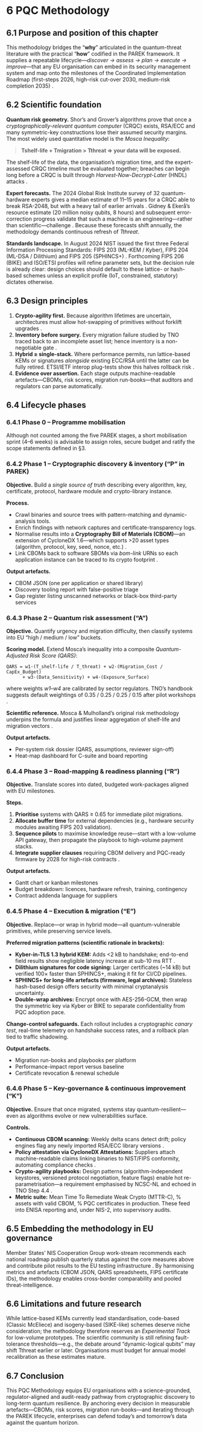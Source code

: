 # 6 PQC Methodology

## 6.1  Purpose and position of this chapter

This methodology bridges the “**why**” articulated in the quantum-threat literature with the practical “**how**” codified in the PAREK framework. It supplies a repeatable lifecycle—*discover → assess → plan → execute → improve*—that any EU organisation can embed in its security management system and map onto the milestones of the Coordinated Implementation Roadmap (first-steps 2026, high-risk cut-over 2030, medium-risk completion 2035) .

## 6.2  Scientific foundation

**Quantum risk geometry.** Shor’s and Grover’s algorithms prove that once a *cryptographically-relevant quantum computer* (CRQC) exists, RSA/ECC and many symmetric-key constructions lose their assumed security margins. The most widely used quantitative model is the *Mosca Inequality*:

> **T­­shelf-life + T­­migration > T­­threat ⇒ your data will be exposed.**

The shelf-life of the data, the organisation’s migration time, and the expert-assessed CRQC timeline must be evaluated together; breaches can begin long before a CRQC is built through *Harvest-Now-Decrypt-Later* (HNDL) attacks .

**Expert forecasts.** The 2024 Global Risk Institute survey of 32 quantum-hardware experts gives a median estimate of 11–15 years for a CRQC able to break RSA-2048, but with a heavy tail of earlier arrivals . Gidney & Ekerå’s resource estimate (20 million noisy qubits, 8 hours) and subsequent error-correction progress validate that such a machine is an engineering—rather than scientific—challenge . Because these forecasts shift annually, the methodology demands continuous refresh of *T­­threat*.

**Standards landscape.** In August 2024 NIST issued the first three Federal Information Processing Standards: FIPS 203 (ML-KEM / Kyber), FIPS 204 (ML-DSA / Dilithium) and FIPS 205 (SPHINCS+) . Forthcoming FIPS 206 (BIKE) and ISO/ETSI profiles will refine parameter sets, but the decision rule is already clear: design choices should default to these lattice- or hash-based schemes unless an explicit profile (IoT, constrained, statutory) dictates otherwise.

## 6.3  Design principles

1. **Crypto-agility first.** Because algorithm lifetimes are uncertain, architectures must allow hot-swapping of primitives without forklift upgrades .
2. **Inventory before surgery.** Every migration failure studied by TNO traced back to an incomplete asset list; hence inventory is a non-negotiable gate .
3. **Hybrid ≥ single-stack.** Where performance permits, run lattice-based KEMs or signatures *alongside* existing ECC/RSA until the latter can be fully retired. ETSI/IETF interop plug-tests show this halves rollback risk .
4. **Evidence over assertion.** Each stage outputs machine-readable artefacts—CBOMs, risk scores, migration run-books—that auditors and regulators can parse automatically.

## 6.4  Lifecycle phases

### 6.4.1  Phase 0 – Programme mobilisation

Although not counted among the five PAREK stages, a short mobilisation sprint (4–6 weeks) is advisable to assign roles, secure budget and ratify the scope statements defined in §3.


### 6.4.2  Phase 1 – Cryptographic discovery & inventory (“P” in PAREK)

**Objective.** Build a *single source of truth* describing every algorithm, key, certificate, protocol, hardware module and crypto-library instance.

**Process.**

* Crawl binaries and source trees with pattern-matching and dynamic-analysis tools.
* Enrich findings with network captures and certificate-transparency logs.
* Normalise results into a **Cryptography Bill of Materials (CBOM)**—an extension of CycloneDX 1.6—which supports >20 asset types (algorithm, protocol, key, seed, nonce, etc.) .
* Link CBOMs back to software SBOMs via *bom-link* URNs so each application instance can be traced to its crypto footprint .

**Output artefacts.**

* CBOM JSON (one per application or shared library)
* Discovery tooling report with false-positive triage
* Gap register listing unscanned networks or black-box third-party services


### 6.4.3  Phase 2 – Quantum risk assessment (“A”)

**Objective.** Quantify urgency and migration difficulty, then classify systems into EU “high / medium / low” buckets.

**Scoring model.** Extend Mosca’s inequality into a composite *Quantum-Adjusted Risk Score (QARS)*:

```
QARS = w1·(T_shelf-life / T_threat) + w2·(Migration_Cost / CapEx_Budget)
      + w3·(Data_Sensitivity) + w4·(Exposure_Surface)
```

where weights *w1–w4* are calibrated by sector regulators. TNO’s handbook suggests default weightings of 0.35 / 0.25 / 0.25 / 0.15 after pilot workshops .

**Scientific reference.** Mosca & Mulholland’s original risk methodology underpins the formula and justifies linear aggregation of shelf-life and migration vectors .

**Output artefacts.**

* Per-system risk dossier (QARS, assumptions, reviewer sign-off)
* Heat-map dashboard for C-suite and board reporting


### 6.4.4  Phase 3 – Road-mapping & readiness planning (“R”)

**Objective.** Translate scores into dated, budgeted work-packages aligned with EU milestones.

**Steps.**

1. **Prioritise** systems with QARS ≥ 0.65 for immediate pilot migrations.
2. **Allocate buffer time** for external dependencies (e.g., hardware security modules awaiting FIPS 203 validation).
3. **Sequence pilots** to maximise knowledge reuse—start with a low-volume API gateway, then propagate the playbook to high-volume payment stacks.
4. **Integrate supplier clauses** requiring CBOM delivery and PQC-ready firmware by 2028 for high-risk contracts .

**Output artefacts.**

* Gantt chart or kanban milestones
* Budget breakdown: licences, hardware refresh, training, contingency
* Contract addenda language for suppliers


### 6.4.5  Phase 4 – Execution & migration (“E”)

**Objective.** Replace—or wrap in hybrid mode—all quantum-vulnerable primitives, while preserving service levels.

**Preferred migration patterns (scientific rationale in brackets):**

* **Kyber-in-TLS 1.3 hybrid KEM:** Adds <2 kB to handshake; end-to-end field results show negligible latency increase at sub-10 ms RTT .
* **Dilithium signatures for code signing:** Larger certificates (\~14 kB) but verified 100× faster than SPHINCS+, making it fit for CI/CD pipelines.
* **SPHINCS+ for long-life artefacts (firmware, legal archives):** Stateless hash-based design offers security with minimal cryptanalysis uncertainty.
* **Double-wrap archives:** Encrypt once with AES-256-GCM, then wrap the symmetric key via Kyber or BIKE to separate confidentiality from PQC adoption pace.

**Change-control safeguards.** Each rollout includes a cryptographic *canary test*, real-time telemetry on handshake success rates, and a rollback plan tied to traffic shadowing.

**Output artefacts.**

* Migration run-books and playbooks per platform
* Performance-impact report versus baseline
* Certificate revocation & renewal schedule


### 6.4.6  Phase 5 – Key-governance & continuous improvement (“K”)

**Objective.** Ensure that once migrated, systems stay quantum-resilient—even as algorithms evolve or new vulnerabilities surface.

**Controls.**

* **Continuous CBOM scanning:** Weekly delta scans detect drift; policy engines flag any newly imported RSA/ECC library versions .
* **Policy attestation via CycloneDX Attestations:** Suppliers attach machine-readable claims linking binaries to NIST/FIPS conformity, automating compliance checks .
* **Crypto-agility playbooks:** Design patterns (algorithm-independent keystores, versioned protocol negotiation, feature flags) enable hot re-parametrisation—a requirement emphasised by NCSC-NL and echoed in TNO Step 4.4 .
* **Metric suite:** Mean Time To Remediate Weak Crypto (MTTR-C), % assets with valid CBOM, % PQC certificates in production. These feed into ENISA reporting and, under NIS-2, into supervisory audits.


## 6.5  Embedding the methodology in EU governance

Member States’ NIS Cooperation Group work-stream recommends each national roadmap publish quarterly status against the core measures above and contribute pilot results to the EU testing infrastructure . By harmonising metrics and artefacts (CBOM JSON, QARS spreadsheets, FIPS certificate IDs), the methodology enables cross-border comparability and pooled threat-intelligence.


## 6.6  Limitations and future research

While lattice-based KEMs currently lead standardisation, code-based (Classic McEliece) and isogeny-based (SIKE-like) schemes deserve niche consideration; the methodology therefore reserves an *Experimental Track* for low-volume prototypes. The scientific community is still refining fault-tolerance thresholds—e.g., the debate around “dynamic-logical qubits” may shift T­­threat earlier or later. Organisations must budget for annual model recalibration as these estimates mature.


## 6.7  Conclusion

This PQC Methodology equips EU organisations with a science-grounded, regulator-aligned and audit-ready pathway from cryptographic discovery to long-term quantum resilience. By anchoring every decision in measurable artefacts—CBOMs, risk scores, migration run-books—and iterating through the PAREK lifecycle, enterprises can defend today’s and tomorrow’s data against the quantum horizon.
